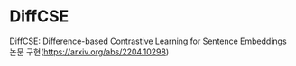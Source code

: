 # DiffCSE
DiffCSE: Difference-based Contrastive Learning for Sentence Embeddings 논문 구현(https://arxiv.org/abs/2204.10298)
